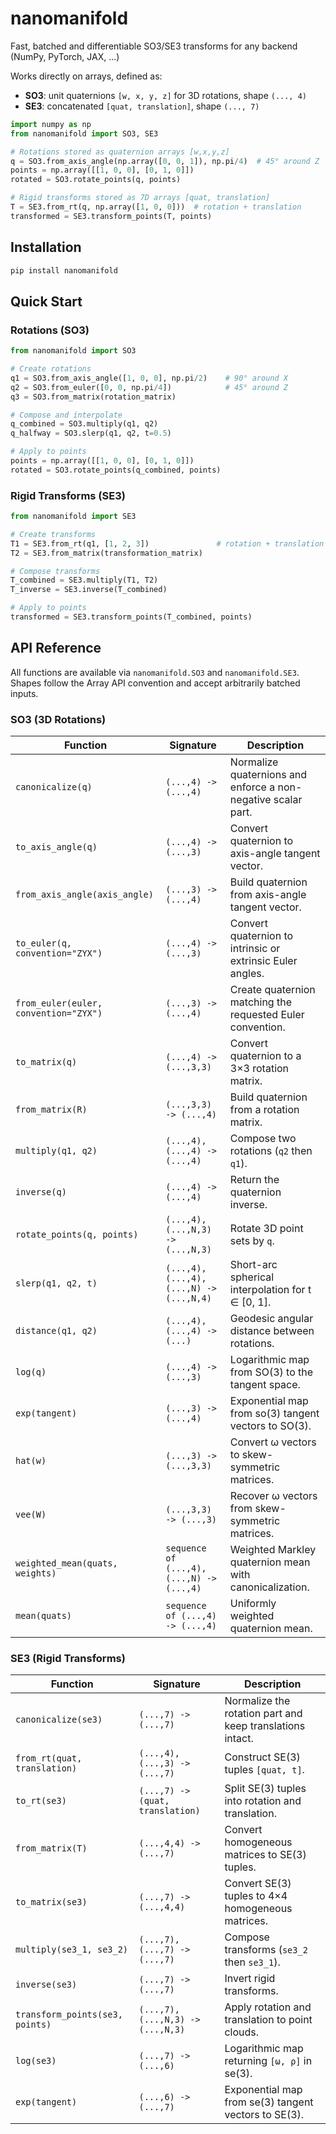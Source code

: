 # nanomanifold

Fast, batched and differentiable SO3/SE3 transforms for any backend (NumPy, PyTorch, JAX, ...)

Works directly on arrays, defined as:

- **SO3**: unit quaternions `[w, x, y, z]` for 3D rotations, shape `(..., 4)`
- **SE3**: concatenated `[quat, translation]`, shape `(..., 7)`

```python
import numpy as np
from nanomanifold import SO3, SE3

# Rotations stored as quaternion arrays [w,x,y,z]
q = SO3.from_axis_angle(np.array([0, 0, 1]), np.pi/4)  # 45° around Z
points = np.array([[1, 0, 0], [0, 1, 0]])
rotated = SO3.rotate_points(q, points)

# Rigid transforms stored as 7D arrays [quat, translation]
T = SE3.from_rt(q, np.array([1, 0, 0]))  # rotation + translation
transformed = SE3.transform_points(T, points)
```

## Installation

```bash
pip install nanomanifold
```

## Quick Start

### Rotations (SO3)

```python
from nanomanifold import SO3

# Create rotations
q1 = SO3.from_axis_angle([1, 0, 0], np.pi/2)    # 90° around X
q2 = SO3.from_euler([0, 0, np.pi/4])            # 45° around Z
q3 = SO3.from_matrix(rotation_matrix)

# Compose and interpolate
q_combined = SO3.multiply(q1, q2)
q_halfway = SO3.slerp(q1, q2, t=0.5)

# Apply to points
points = np.array([[1, 0, 0], [0, 1, 0]])
rotated = SO3.rotate_points(q_combined, points)
```

### Rigid Transforms (SE3)

```python
from nanomanifold import SE3

# Create transforms
T1 = SE3.from_rt(q1, [1, 2, 3])               # rotation + translation
T2 = SE3.from_matrix(transformation_matrix)

# Compose transforms
T_combined = SE3.multiply(T1, T2)
T_inverse = SE3.inverse(T_combined)

# Apply to points
transformed = SE3.transform_points(T_combined, points)
```

## API Reference

All functions are available via `nanomanifold.SO3` and `nanomanifold.SE3`. Shapes follow the
Array API convention and accept arbitrarily batched inputs.

### SO3 (3D Rotations)

| Function                              | Signature                                 | Description                                                   |
| ------------------------------------- | ----------------------------------------- | ------------------------------------------------------------- |
| `canonicalize(q)`                     | `(...,4) -> (...,4)`                      | Normalize quaternions and enforce a non-negative scalar part. |
| `to_axis_angle(q)`                    | `(...,4) -> (...,3)`                      | Convert quaternion to axis-angle tangent vector.              |
| `from_axis_angle(axis_angle)`         | `(...,3) -> (...,4)`                      | Build quaternion from axis-angle tangent vector.              |
| `to_euler(q, convention="ZYX")`       | `(...,4) -> (...,3)`                      | Convert quaternion to intrinsic or extrinsic Euler angles.    |
| `from_euler(euler, convention="ZYX")` | `(...,3) -> (...,4)`                      | Create quaternion matching the requested Euler convention.    |
| `to_matrix(q)`                        | `(...,4) -> (...,3,3)`                    | Convert quaternion to a 3×3 rotation matrix.                  |
| `from_matrix(R)`                      | `(...,3,3) -> (...,4)`                    | Build quaternion from a rotation matrix.                      |
| `multiply(q1, q2)`                    | `(...,4), (...,4) -> (...,4)`             | Compose two rotations (`q2` then `q1`).                       |
| `inverse(q)`                          | `(...,4) -> (...,4)`                      | Return the quaternion inverse.                                |
| `rotate_points(q, points)`            | `(...,4), (...,N,3) -> (...,N,3)`         | Rotate 3D point sets by `q`.                                  |
| `slerp(q1, q2, t)`                    | `(...,4), (...,4), (...,N) -> (...,N,4)`  | Short-arc spherical interpolation for t ∈ [0, 1].             |
| `distance(q1, q2)`                    | `(...,4), (...,4) -> (...)`               | Geodesic angular distance between rotations.                  |
| `log(q)`                              | `(...,4) -> (...,3)`                      | Logarithmic map from SO(3) to the tangent space.              |
| `exp(tangent)`                        | `(...,3) -> (...,4)`                      | Exponential map from so(3) tangent vectors to SO(3).          |
| `hat(w)`                              | `(...,3) -> (...,3,3)`                    | Convert ω vectors to skew-symmetric matrices.                 |
| `vee(W)`                              | `(...,3,3) -> (...,3)`                    | Recover ω vectors from skew-symmetric matrices.               |
| `weighted_mean(quats, weights)`       | `sequence of (...,4), (...,N) -> (...,4)` | Weighted Markley quaternion mean with canonicalization.       |
| `mean(quats)`                         | `sequence of (...,4) -> (...,4)`          | Uniformly weighted quaternion mean.                           |

### SE3 (Rigid Transforms)

| Function                        | Signature                         | Description                                               |
| ------------------------------- | --------------------------------- | --------------------------------------------------------- |
| `canonicalize(se3)`             | `(...,7) -> (...,7)`              | Normalize the rotation part and keep translations intact. |
| `from_rt(quat, translation)`    | `(...,4), (...,3) -> (...,7)`     | Construct SE(3) tuples `[quat, t]`.                       |
| `to_rt(se3)`                    | `(...,7) -> (quat, translation)`  | Split SE(3) tuples into rotation and translation.         |
| `from_matrix(T)`                | `(...,4,4) -> (...,7)`            | Convert homogeneous matrices to SE(3) tuples.             |
| `to_matrix(se3)`                | `(...,7) -> (...,4,4)`            | Convert SE(3) tuples to 4×4 homogeneous matrices.         |
| `multiply(se3_1, se3_2)`        | `(...,7), (...,7) -> (...,7)`     | Compose transforms (`se3_2` then `se3_1`).                |
| `inverse(se3)`                  | `(...,7) -> (...,7)`              | Invert rigid transforms.                                  |
| `transform_points(se3, points)` | `(...,7), (...,N,3) -> (...,N,3)` | Apply rotation and translation to point clouds.           |
| `log(se3)`                      | `(...,7) -> (...,6)`              | Logarithmic map returning `[ω, ρ]` in se(3).              |
| `exp(tangent)`                  | `(...,6) -> (...,7)`              | Exponential map from se(3) tangent vectors to SE(3).      |
